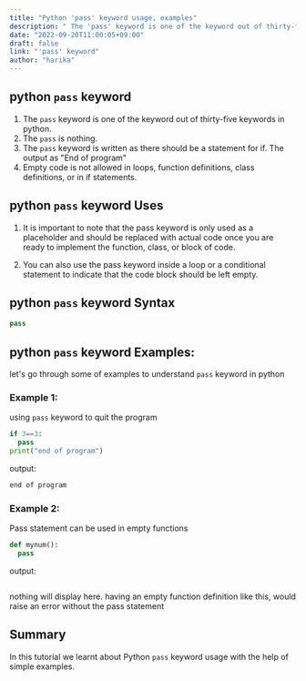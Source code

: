 ```yaml
---
title: "Python 'pass' keyword usage, examples"
description: " The 'pass' keyword is one of the keyword out of thirty-five keywords in python"
date: "2022-09-20T11:00:05+09:00"
draft: false
link: "'pass' keyword"
author: "harika"
---
```


## python `pass` keyword 

1. The `pass` keyword is one of the keyword out of thirty-five keywords in python.
2. The `pass` is nothing.
3. The `pass` keyword is written as there should be a statement for if.
The output as "End of program"
4. Empty code is not allowed in loops, function definitions, class definitions, or in if statements.

## python `pass` keyword Uses

1. It is important to note that the pass keyword is only used as a placeholder and should be replaced with actual code once you are ready to implement the function, class, or block of code.

2. You can also use the pass keyword inside a loop or a conditional statement to indicate that the code block should be left empty.

## python `pass` keyword Syntax

```python
pass
```

## python `pass` keyword Examples:

let's go through some of examples to understand `pass` keyword in python

### Example 1:
using `pass` keyword to quit the program

```python
if 3==3:
  pass
print("end of program")
```
output:

```python
end of program
```
### Example 2:
Pass statement can be used in empty functions

```python
def mynum():
  pass
```

output:
```
```
nothing will display here.
having an empty function definition like this, would raise an error without the pass statement
 

## Summary
In this tutorial we learnt about Python `pass` keyword usage with the help of simple examples.